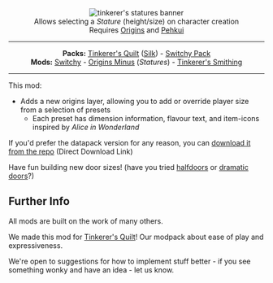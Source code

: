 <center><img style="max-width:1056px" alt="tinkerer's statures banner" src="https://user-images.githubusercontent.com/55819817/174215100-2b630688-8ef5-4429-b82e-9516c132915a.png" /></center>

<center>Allows selecting a <span style="font-style: italic">Stature</span> (height/size) on character creation</center>
<center>Requires <a href="https://modrinth.com/mod/origins/versions">Origins</a> and <a href="https://modrinth.com/mod/pehkui">Pehkui</a>
</center>

---

<center><b>Packs:</b> <a href="https://modrinth.com/modpack/tinkerers-quilt">Tinkerer's Quilt</a> (<a href="https://modrinth.com/modpack/tinkerers-silk">Silk</a>) - <a href="https://modrinth.com/modpack/switchy-pack">Switchy Pack</a></center>
<center><b>Mods:</b> <a href="https://modrinth.com/mod/switchy">Switchy</a> - <a href="https://modrinth.com/mod/tinkerers-statures">Origins Minus</a> (<i>Statures</i>) - <a href="https://modrinth.com/mod/tinkerers-smithing">Tinkerer's Smithing</a></center>

---

This mod:
- Adds a new origins layer, allowing you to add or override player size from a selection of presets
  - Each preset has dimension information, flavour text, and item-icons inspired by *Alice in Wonderland*


If you'd prefer the datapack version for any reason, you can [download it from the repo](https://download-directory.github.io/?url=https://github.com/sisby-folk/tinkerers-statures/tree/main/src/main/resources) (Direct Download Link)

Have fun building new door sizes! (have you tried [halfdoors](https://modrinth.com/mod/half-doors) or [dramatic doors](https://modrinth.com/mod/dramatic-doors)?)

## Further Info

All mods are built on the work of many others.

We made this mod for [Tinkerer's Quilt](https://modrinth.com/modpack/tinkerers-quilt)! Our modpack about ease of play and expressiveness.

We're open to suggestions for how to implement stuff better - if you see something wonky and have an idea - let us know.
